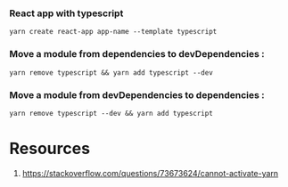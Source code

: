### React app with typescript

```
yarn create react-app app-name --template typescript
```


### Move a module from dependencies to devDependencies :

```shell
yarn remove typescript && yarn add typescript --dev
```

### Move a module from devDependencies to dependencies :

```shell
yarn remove typescript --dev && yarn add typescript
```





# Resources
1. https://stackoverflow.com/questions/73673624/cannot-activate-yarn
